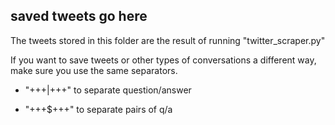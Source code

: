 ## saved tweets go here

The tweets stored in this folder are the result of running "twitter_scraper.py"

If you want to save tweets or other types of conversations a different way, 
make sure you use the same separators.

* "+++|+++" to separate question/answer

* "+++$+++" to separate pairs of q/a